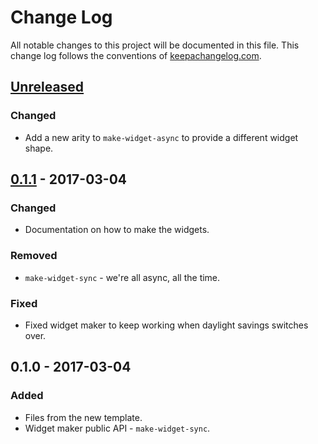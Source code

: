 # Change Log
All notable changes to this project will be documented in this file. This change log follows the conventions of [keepachangelog.com](http://keepachangelog.com/).

## [Unreleased]
### Changed
- Add a new arity to `make-widget-async` to provide a different widget shape.

## [0.1.1] - 2017-03-04
### Changed
- Documentation on how to make the widgets.

### Removed
- `make-widget-sync` - we're all async, all the time.

### Fixed
- Fixed widget maker to keep working when daylight savings switches over.

## 0.1.0 - 2017-03-04
### Added
- Files from the new template.
- Widget maker public API - `make-widget-sync`.

[Unreleased]: https://github.com/your-name/normalizr/compare/0.1.1...HEAD
[0.1.1]: https://github.com/your-name/normalizr/compare/0.1.0...0.1.1
